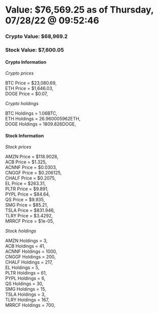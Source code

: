 # Value: $76,569.25 as of Thursday, 07/28/22 @ 09:52:46 

### Crypto Value: $68,969.2

### Stock Value: $7,600.05

#### Crypto Information 
*Crypto prices* 

BTC Price = $23,080.69,  
ETH Price = $1,646.03,  
DOGE Price = $0.07,  


*Crypto holdings* 

BTC Holdings = 1.06BTC,  
ETH Holdings = 26.960005962ETH,  
DOGE Holdings = 1809.826DOGE,  


#### Stock Information 

*Stock prices* 

AMZN Price = $118.9028,  
ACB Price = $1.325,  
ACNNF Price = $0.0303,  
CNGGF Price = $0.206125,  
CHALF Price = $0.2075,  
EL Price = $263.31,  
PLTR Price = $9.891,  
PYPL Price = $84.64,  
QS Price = $9.935,  
SMG Price = $85.21,  
TSLA Price = $831.946,  
TLRY Price = $3.4292,  
MRRCF Price = $1e-05,  


*Stock holdings* 

AMZN Holdings = 3,  
ACB Holdings = 41,  
ACNNF Holdings = 1000,  
CNGGF Holdings = 200,  
CHALF Holdings = 217,  
EL Holdings = 5,  
PLTR Holdings = 61,  
PYPL Holdings = 6,  
QS Holdings = 30,  
SMG Holdings = 15,  
TSLA Holdings = 3,  
TLRY Holdings = 167,  
MRRCF Holdings = 700,  


